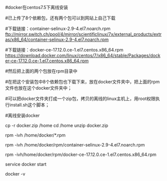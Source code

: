 #docker在centos7.5下离线安装

#已上传了8个依赖包，还有两个包可以到网站上自己下载

#下载链接：container-selinux-2.9-4.el7.noarch.rpm
ftp://mirror.switch.ch/pool/4/mirror/scientificlinux/7x/external_products/extras/x86_64/container-selinux-2.9-4.el7.noarch.rpm

#下载链接：docker-ce-17.12.0.ce-1.el7.centos.x86_64.rpm
https://download.docker.com/linux/centos/7/x86_64/stable/Packages/docker-ce-17.12.0.ce-1.el7.centos.x86_64.rpm

#然后把上面的两个包放在rpm目录中

#在把这个安装包中8个依赖包也下载下来，放在docker文件夹中，把上面的rpm文件也放在这个docker文件夹中；

#可以把docker文件夹打成一个zip包，拷贝的离线的linux主机上，用root权限执行install.sh这个脚本；

#离线安装docker

cp -r docker.zip /home
cd /home
unzip docker.zip

rpm -ivh /home/docker/*.rpm

rpm -ivh /home/docker/rpm/container-selinux-2.9-4.el7.noarch.rpm

rpm -ivh/home/docker/rpm/docker-ce-17.12.0.ce-1.el7.centos.x86_64.rpm

service docker start

docker -v
